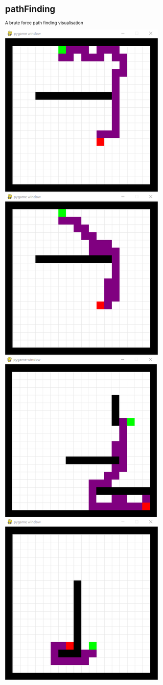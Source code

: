 # pathFinding
 A brute force path finding visualisation

![](https://github.com/TimoBlum/pathFinding/blob/main/pathfinding1.png "")
![](https://github.com/TimoBlum/pathFinding/blob/main/pathfinding2.png "")
![](https://github.com/TimoBlum/pathFinding/blob/main/pathfinding3.png "")
![](https://github.com/TimoBlum/pathFinding/blob/main/pathfinding4.png "")
